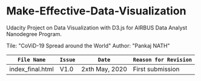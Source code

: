 # Make-Effective-Data-Visualization

Udacity Project on Data Visualization with D3.js for AIRBUS Data Analyst Nanodegree Program.

Tile: "CoViD-19 Spread around the World"
Author: "Pankaj NATH"

`File Name`|`Issue`|`Date`|`Reason for Revision`
-----------|-------|------|---------------------
index_final.html|V1.0|2xth May, 2020|First submission

